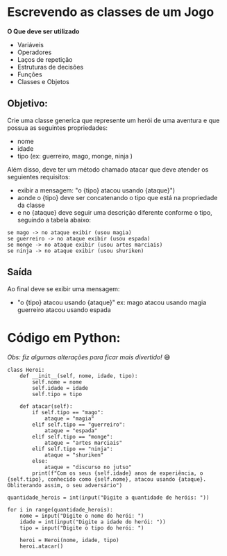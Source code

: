 # Escrevendo as classes de um Jogo

**O Que deve ser utilizado**

- Variáveis
- Operadores
- Laços de repetição
- Estruturas de decisões
- Funções
- Classes e Objetos

## Objetivo:

Crie uma classe generica que represente um herói de uma aventura e que possua as seguintes propriedades:

- nome
- idade
- tipo (ex: guerreiro, mago, monge, ninja )

Além disso, deve ter um método chamado atacar que deve atender os seguientes requisitos:

- exibir a mensagem: "o {tipo} atacou usando {ataque}")
- aonde o {tipo} deve ser concatenando o tipo que está na propriedade da classe
- e no {ataque} deve seguir uma descrição diferente conforme o tipo, seguindo a tabela abaixo:

```
se mago -> no ataque exibir (usou magia)
se guerreiro -> no ataque exibir (usou espada)
se monge -> no ataque exibir (usou artes marciais)
se ninja -> no ataque exibir (usou shuriken)
```

## Saída

Ao final deve se exibir uma mensagem:

- "o {tipo} atacou usando {ataque}"
  ex: mago atacou usando magia
  guerreiro atacou usando espada

# Código em Python:

*Obs: fiz algumas alterações para ficar mais divertido!* 😅

```
class Heroi:
    def __init__(self, nome, idade, tipo):
        self.nome = nome
        self.idade = idade
        self.tipo = tipo

    def atacar(self):
        if self.tipo == "mago":
            ataque = "magia"
        elif self.tipo == "guerreiro":
            ataque = "espada"
        elif self.tipo == "monge":
            ataque = "artes marciais"
        elif self.tipo == "ninja":
            ataque = "shuriken"
        else:
            ataque = "discurso no jutso"
        print(f"Com os seus {self.idade} anos de experiência, o {self.tipo}, conhecido como {self.nome}, atacou usando {ataque}. Obliterando assim, o seu adversário")

quantidade_herois = int(input("Digite a quantidade de heróis: "))

for i in range(quantidade_herois):
    nome = input("Digite o nome do herói: ")
    idade = int(input("Digite a idade do herói: "))
    tipo = input("Digite o tipo do herói: ")

    heroi = Heroi(nome, idade, tipo)
    heroi.atacar()
```
